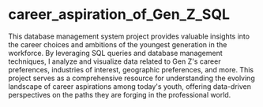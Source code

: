 # career_aspiration_of_Gen_Z_SQL
This database management system project provides valuable insights into the career choices and ambitions of the youngest generation in the workforce. By leveraging SQL queries and database management techniques, I analyze and visualize data related to Gen Z's career preferences, industries of interest, geographic preferences, and more. This project serves as a comprehensive resource for understanding the evolving landscape of career aspirations among today's youth, offering data-driven perspectives on the paths they are forging in the professional world. 
